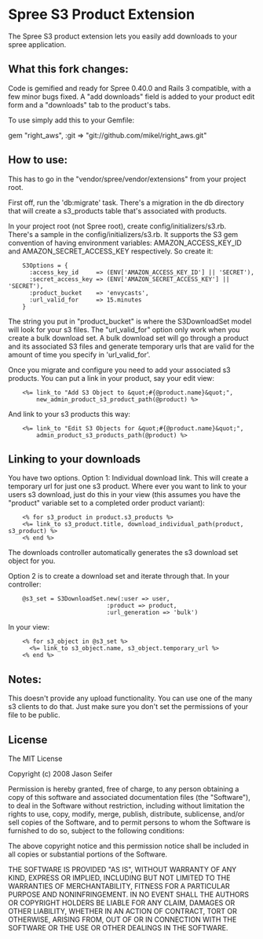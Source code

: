 # Spree S3 Product Extension

The Spree S3 product extension lets you easily add downloads to your spree 
application.  

## What this fork changes:

Code is gemified and ready for Spree 0.40.0  and Rails 3 compatible, with a few minor bugs fixed. A 
"add downloads" field is added to your product edit form and a "downloads" tab to the product's tabs.

To use simply add this to your Gemfile:

gem "right_aws", :git => "git://github.com/mikel/right_aws.git"  


## How to use:

This has to go in the "vendor/spree/vendor/extensions" from your project
root.

First off, run the 'db:migrate' task.  There's a migration in the db directory
that will create a s3_products table that's associated with products.

In your project root (not Spree root), create config/initializers/s3.rb.  
There's a sample in the config/initializers/s3.rb.  It supports the S3 gem
convention of having environment variables: AMAZON_ACCESS_KEY_ID and 
AMAZON_SECRET_ACCESS_KEY respectively.  So create it:

		S3Options = {
		  :access_key_id     => (ENV['AMAZON_ACCESS_KEY_ID'] || 'SECRET'),
		  :secret_access_key => (ENV['AMAZON_SECRET_ACCESS_KEY'] || 'SECRET'),
		  :product_bucket    => 'envycasts',
		  :url_valid_for     => 15.minutes
		}

The string you put in "product_bucket" is where the S3DownloadSet model will
look for your s3 files.  The "url_valid_for" option only work when you create 
a bulk download set.  A bulk download set will go through a product and its
associated S3 files and generate temporary urls that are valid for the amount
of time you specify in 'url_valid_for'.

Once you migrate and configure you need to add your associated s3 products.
You can put a link in your product, say your edit view:

		<%= link_to "Add S3 Object to &quot;#{@product.name}&quot;", 
		    new_admin_product_s3_product_path(@product) %>

And link to your s3 products this way:

		<%= link_to "Edit S3 Objects for &quot;#{@product.name}&quot;", 
		    admin_product_s3_products_path(@product) %>

## Linking to your downloads

You have two options.  Option 1: Individual download link.  This will
create a temporary url for just one s3 product.  Where ever you want to
link to your users s3 download, just do this in your view (this assumes
you have the "product" variable set to a completed order product variant):

		<% for s3_product in product.s3_products %>
		<%= link_to s3_product.title, download_individual_path(product, s3_product) %>
		<% end %>

The downloads controller automatically generates the s3 download set object
for you.

Option 2 is to create a download set and iterate through that.  In your
controller:

		@s3_set = S3DownloadSet.new(:user => user, 
								:product => product,
		 						:url_generation => 'bulk')

In your view:

		<% for s3_object in @s3_set %>
		  <%= link_to s3_object.name, s3_object.temporary_url %>
		<% end %>

## Notes:

This doesn't provide any upload functionality.  You can use one of the many
s3 clients to do that.  Just make sure you don't set the permissions of your
file to be public.


## License

The MIT License

Copyright (c) 2008 Jason Seifer

Permission is hereby granted, free of charge, to any person obtaining a copy
of this software and associated documentation files (the "Software"), to deal
in the Software without restriction, including without limitation the rights
to use, copy, modify, merge, publish, distribute, sublicense, and/or sell
copies of the Software, and to permit persons to whom the Software is
furnished to do so, subject to the following conditions:

The above copyright notice and this permission notice shall be included in
all copies or substantial portions of the Software.

THE SOFTWARE IS PROVIDED "AS IS", WITHOUT WARRANTY OF ANY KIND, EXPRESS OR
IMPLIED, INCLUDING BUT NOT LIMITED TO THE WARRANTIES OF MERCHANTABILITY,
FITNESS FOR A PARTICULAR PURPOSE AND NONINFRINGEMENT. IN NO EVENT SHALL THE
AUTHORS OR COPYRIGHT HOLDERS BE LIABLE FOR ANY CLAIM, DAMAGES OR OTHER
LIABILITY, WHETHER IN AN ACTION OF CONTRACT, TORT OR OTHERWISE, ARISING FROM,
OUT OF OR IN CONNECTION WITH THE SOFTWARE OR THE USE OR OTHER DEALINGS IN
THE SOFTWARE.